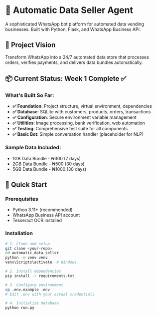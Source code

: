 # 🤖 Automatic Data Seller Agent

A sophisticated WhatsApp bot platform for automated data vending businesses. Built with Python, Flask, and WhatsApp Business API.

## 🎯 Project Vision

Transform WhatsApp into a 24/7 automated data store that processes orders, verifies payments, and delivers data bundles automatically.

## 📦 Current Status: Week 1 Complete ✅

### What's Built So Far:
- **✅ Foundation**: Project structure, virtual environment, dependencies
- **✅ Database**: SQLite with customers, products, orders, transactions
- **✅ Configuration**: Secure environment variable management
- **✅ Utilities**: Image processing, bank verification, web automation
- **✅ Testing**: Comprehensive test suite for all components
- **✅ Basic Bot**: Simple conversation handler (placeholder for NLP)

### Sample Data Included:
- 1GB Data Bundle - ₦300 (7 days)
- 2GB Data Bundle - ₦500 (30 days) 
- 5GB Data Bundle - ₦1000 (30 days)

## 🚀 Quick Start

### Prerequisites
- Python 3.11+ (recommended)
- WhatsApp Business API account
- Tesseract OCR installed

### Installation
```bash
# 1. Clone and setup
git clone <your-repo>
cd automatic_data_seller
python -m venv venv
venv\Scripts\activate  # Windows

# 2. Install dependencies
pip install -r requirements.txt

# 3. Configure environment
cp .env.example .env
# Edit .env with your actual credentials

# 4. Initialize database
python run.py